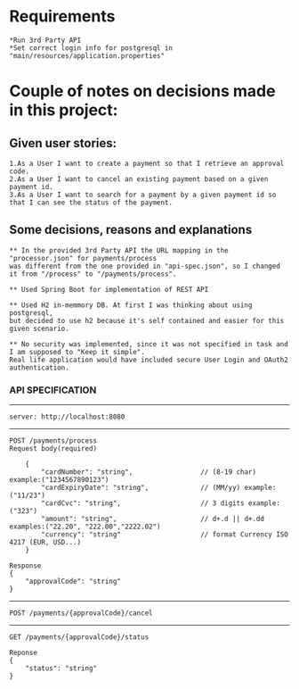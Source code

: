 
# Requirements
    *Run 3rd Party API
    *Set correct login info for postgresql in "main/resources/application.properties"

# Couple of notes on decisions made in this project:
## Given user stories:
    1.As a User I want to create a payment so that I retrieve an approval code.
    2.As a User I want to cancel an existing payment based on a given payment id.
    3.As a User I want to search for a payment by a given payment id so that I can see the status of the payment.


## Some decisions, reasons and explanations
    ** In the provided 3rd Party API the URL mapping in the "processor.json" for payments/process 
    was different from the one provided in "api-spec.json", so I changed it from "/process" to "/payments/process".

    ** Used Spring Boot for implementation of REST API
    
    ** Used H2 in-memmory DB. At first I was thinking about using postgresql, 
    but decided to use h2 because it's self contained and easier for this given scenario.

    ** No security was implemented, since it was not specified in task and I am supposed to "Keep it simple".
    Real life application would have included secure User Login and OAuth2 authentication.

### API SPECIFICATION

--------------------------------------------------------------------
    server: http://localhost:8080
--------------------------------------------------------------------
    POST /payments/process
    Request body(required)
        
        {
            "cardNumber": "string",                 // (8-19 char) example:("1234567890123")
            "cardExpiryDate": "string",             // (MM/yy) example:("11/23")
            "cardCvc": "string",                    // 3 digits example:("323")
            "amount": "string",                     // d+.d || d+.dd   examples:("22.20", "222.00","2222.02")
            "currency": "string"                    // format Currency ISO 4217 (EUR, USD...)
        }

    Response
    {
        "approvalCode": "string"
    }
--------------------------------------------------------------------
    POST /payments/{approvalCode}/cancel
    
--------------------------------------------------------------------
   
    GET /payments/{approvalCode}/status

    Reponse
    {
        "status": "string"
    }





